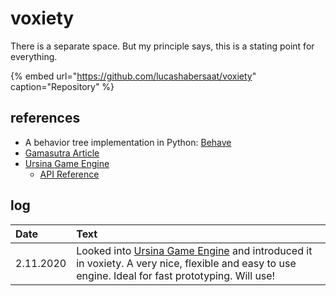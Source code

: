 # voxiety

There is a separate space. But my principle says, this is a stating point for everything.

{% embed url="https://github.com/lucashabersaat/voxiety" caption="Repository" %}

## references

* A behavior tree implementation in Python: [Behave](https://github.com/fuchen/behave) 
* [Gamasutra Article](https://www.gamasutra.com/blogs/ChrisSimpson/20140717/221339/Behavior_trees_for_AI_How_they_work.php)
* [Ursina Game Engine](https://www.ursinaengine.org/)
  * [API Reference](https://www.ursinaengine.org/cheat_sheet_dark.html)

## log

| Date | Text |
| :--- | :--- |
| 2.11.2020 | Looked into [Ursina Game Engine](https://www.ursinaengine.org/) and introduced it in voxiety. A very nice, flexible and easy to use engine. Ideal for fast prototyping. Will use!  |

